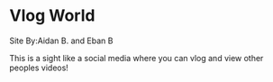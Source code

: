 # Vlog World
 Site By:Aidan B. and Eban B  
 
 <p>This is a sight like a social media where you can vlog and view other peoples videos!<p><br>
